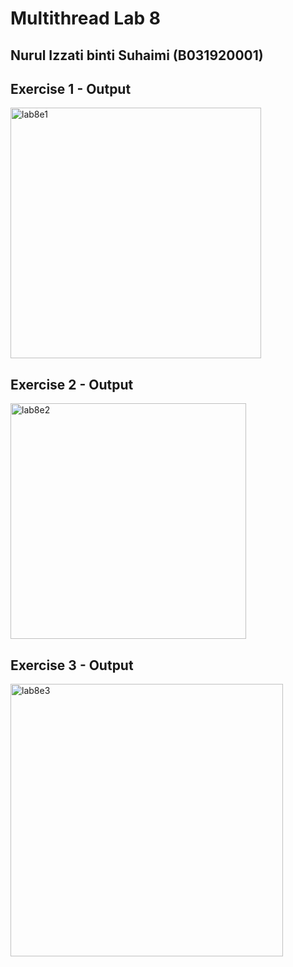 # Multithread Lab 8
## Nurul Izzati binti Suhaimi (B031920001)

## Exercise 1 - Output

<img width="401" alt="lab8e1" src="https://user-images.githubusercontent.com/73053555/117525102-6cab2000-aff3-11eb-940d-a792ba096429.PNG">

## Exercise 2 - Output

<img width="377" alt="lab8e2" src="https://user-images.githubusercontent.com/73053555/117525129-7a60a580-aff3-11eb-9057-7abf92e8cc8f.PNG">

## Exercise 3 - Output

<img width="436" alt="lab8e3" src="https://user-images.githubusercontent.com/73053555/117525138-7e8cc300-aff3-11eb-9264-1e07848cb2c6.PNG">
